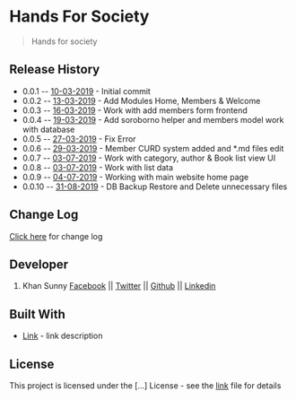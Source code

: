 # Hands For Society

>Hands for society


## Release History

* 0.0.1  -- [10-03-2019]() - Initial commit
* 0.0.2  -- [13-03-2019]() - Add Modules Home, Members & Welcome
* 0.0.3  -- [16-03-2019]() - Work with add members form frontend
* 0.0.4  -- [19-03-2019]() - Add soroborno helper and members model work with database
* 0.0.5  -- [27-03-2019]() - Fix Error
* 0.0.6  -- [29-03-2019]() - Member CURD system added and *.md files edit
* 0.0.7  -- [03-07-2019]() - Work with category, author & Book list view UI
* 0.0.8  -- [03-07-2019]() - Work with list data
* 0.0.9  -- [04-07-2019]() - Working with main website home page
* 0.0.10 -- [31-08-2019]() - DB Backup Restore and Delete unnecessary files

## Change Log

[Click here](CHANGELOG.md) for change log


## Developer

1. Khan Sunny [Facebook](https://facebook.com/itkhansunny) || [Twitter](https://twitter.com/itkhansunny) || [Github](https://github.com/itkhansunny) || [Linkedin](https://www.linkedin.com/in/itkhansunny/)


## Built With

* [Link](http://link....) - link description


## License

This project is licensed under the [...] License - see the [link](link) file for details

